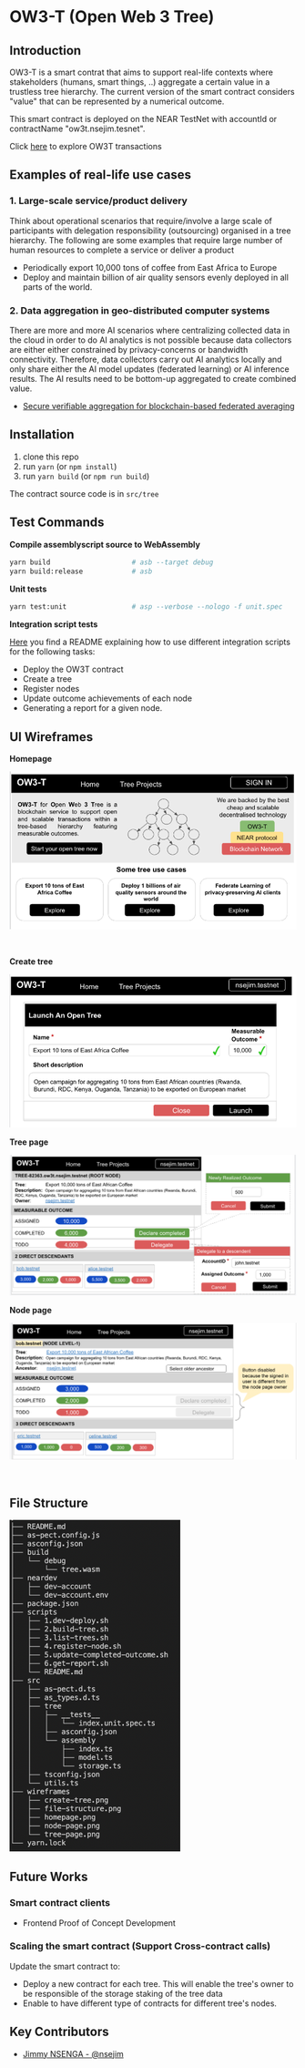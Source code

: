 # OW3-T (Open Web 3 Tree)
## Introduction

OW3-T is a smart contrat that aims to support real-life contexts where stakeholders (humans, smart things, ..) aggregate a certain value in a trustless tree hierarchy. The current version of the smart contract considers "value" that can be represented by a numerical outcome. 

This smart contract is deployed on the NEAR TestNet with accountId or contractName "ow3t.nsejim.tesnet". 

Click [here](https://explorer.testnet.near.org/accounts/ow3t.nsejim.testnet) to explore OW3T transactions 
## Examples of real-life use cases
### 1. Large-scale service/product delivery 

Think about operational scenarios that require/involve a large scale of participants with delegation responsibility (outsourcing) organised in a tree hierarchy. The following are some examples that require large number of human resources to complete a service or deliver a product
- Periodically export 10,000 tons of coffee from East Africa to Europe
- Deploy and maintain billion of air quality sensors evenly deployed in all parts of the world.

### 2. Data aggregation in geo-distributed computer systems

There are more and more AI scenarios where centralizing collected data in the cloud in order to do AI analytics is not possible because data collectors are either either constrained by privacy-concerns or bandwidth connectivity. Therefore, data collectors carry out AI analytics locally and only share either the AI model updates (federated learning) or AI inference results. The AI results need to be bottom-up aggregated to create combined value. 

- [Secure verifiable aggregation for blockchain-based federated averaging](https://www.sciencedirect.com/science/article/pii/S2667295221000362)
## Installation

1. clone this repo
2. run `yarn` (or `npm install`)
3. run `yarn build` (or `npm run build`)

The contract source code is in `src/tree`
## Test Commands

**Compile assemblyscript source to WebAssembly**

```sh
yarn build                    # asb --target debug
yarn build:release            # asb
```

**Unit tests**

```sh
yarn test:unit                # asp --verbose --nologo -f unit.spec
```

**Integration script tests**

[Here](scripts/README.md) you find a README explaining how to use different integration scripts for the following tasks:

- Deploy the OW3T contract
- Create a tree
- Register nodes
- Update outcome achievements of each node
- Generating a report for a given node.
## UI Wireframes

**Homepage**

![homepage](wireframes/homepage.png)

<br/>

**Create tree**

![create-tree](wireframes/create-tree.png)
<br/>

**Tree page**

![tree-page](wireframes/tree-page.png)
<br/>

**Node page**

![node-page](wireframes/node-page.png)

<br/>

## File Structure

<img src="wireframes/code-structure.png" width="300">

## Future Works

### Smart contract clients

- Frontend Proof of Concept Development
### Scaling the smart contract (Support Cross-contract calls)

Update the smart contract to:
- Deploy a new contract for each tree. This will enable the tree's owner to be responsible of the storage staking of the tree data 
- Enable to have different type of contracts for different tree's nodes.

## Key Contributors

- [Jimmy NSENGA - @nsejim](https://github.com/nsejim)
